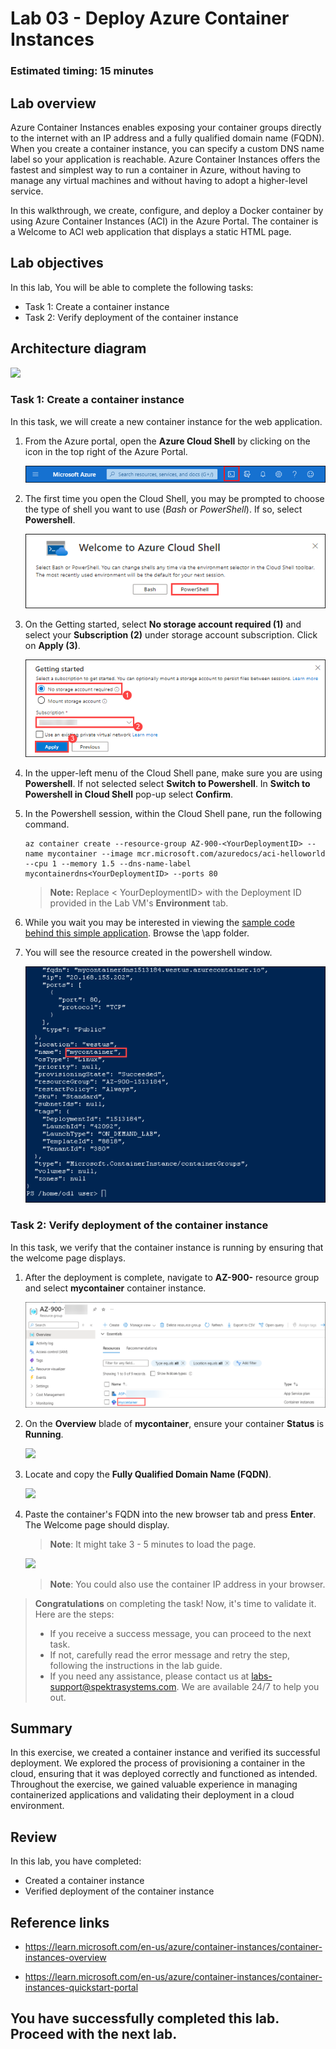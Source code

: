 # Lab 03 - Deploy Azure Container Instances

### Estimated timing: 15 minutes

## Lab overview

Azure Container Instances enables exposing your container groups directly to the internet with an IP address and a fully qualified domain name (FQDN). When you create a container instance, you can specify a custom DNS name label so your application is reachable. Azure Container Instances offers the fastest and simplest way to run a container in Azure, without having to manage any virtual machines and without having to adopt a higher-level service.

In this walkthrough, we create, configure, and deploy a Docker container by using Azure Container Instances (ACI) in the Azure Portal. The container is a Welcome to ACI web application that displays a static HTML page.

## Lab objectives

In this lab, You will be able to complete the following tasks:
+ Task 1: Create a container instance
+ Task 2: Verify deployment of the container instance

## Architecture diagram

![](../images/az900lab03.PNG) 

### Task 1: Create a container instance

In this task, we will create a new container instance for the web application.

1. From the Azure portal, open the **Azure Cloud Shell** by clicking on the icon in the top right of the Azure Portal.

    ![Screenshot of Azure Portal Azure Cloud Shell icon.](./images/az-900-19.png)

1. The first time you open the Cloud Shell, you may be prompted to choose the type of shell you want to use (*Bash* or *PowerShell*). If so, select **Powershell**.

    ![Screenshot of Azure Portal Azure Cloud Shell with the Bash dropdown highlighted.](./images/az-900-20.png)
   
1. On the Getting started, select **No storage account required (1)** and select your **Subscription (2)** under storage account subscription. Click on **Apply (3)**.

    ![Screenshot of Azure Portal Azure Cloud Shell with the Bash dropdown highlighted.](./images/az-900-21.png)

1. In the upper-left menu of the Cloud Shell pane, make sure you are using **Powershell**. If not selected select **Switch to Powershell**. In **Switch to Powershell in Cloud Shell** pop-up select **Confirm**.

1. In the Powershell session, within the Cloud Shell pane, run the following command. 

    ```cli
    az container create --resource-group AZ-900-<YourDeploymentID> --name mycontainer --image mcr.microsoft.com/azuredocs/aci-helloworld --cpu 1 --memory 1.5 --dns-name-label mycontainerdns<YourDeploymentID> --ports 80
    ```

    >**Note:** Replace < YourDeploymentID> with the Deployment ID provided in the Lab VM's **Environment** tab.

1. While you wait you may be interested in viewing the [sample code behind this simple application](https://github.com/Azure-Samples/aci-helloworld). Browse the \app folder.

1. You will see the resource created in the powershell window.

    ![Screenshot of Azure Portal Azure Cloud Shell with the Bash dropdown highlighted.](./images/az-900-17.png)

### Task 2: Verify deployment of the container instance

In this task, we verify that the container instance is running by ensuring that the welcome page displays.

1. After the deployment is complete, navigate to **AZ-900-<inject key="DeploymentID" enableCopy="false" />** resource group and select **mycontainer** container instance.

   ![](./images/az-900-18.png)

1. On the **Overview** blade of **mycontainer**, ensure your container **Status** is **Running**.

    ![](../images/lab3-image6.png)

1. Locate and copy the **Fully Qualified Domain Name (FQDN)**.

    ![](../images/lab3-image4.png)

1. Paste the container's FQDN into the new browser tab and press **Enter**. The Welcome page should display.

   >**Note**: It might take 3 - 5 minutes to load the page.
 
   ![](../images/lab3-image5.png)
	
   >**Note**: You could also use the container IP address in your browser.
   
> **Congratulations** on completing the task! Now, it's time to validate it. Here are the steps:
> - If you receive a success message, you can proceed to the next task.
> - If not, carefully read the error message and retry the step, following the instructions in the lab guide. 
> - If you need any assistance, please contact us at labs-support@spektrasystems.com. We are available 24/7 to help you out.

<validation step="3b652738-7603-45ae-97c0-83e81a66c66e" />

## Summary
In this exercise, we created a container instance and verified its successful deployment. We explored the process of provisioning a container in the cloud, ensuring that it was deployed correctly and functioned as intended. Throughout the exercise, we gained valuable experience in managing containerized applications and validating their deployment in a cloud environment.

## Review
In this lab, you have completed:
- Created a container instance
- Verified deployment of the container instance

## Reference links

- https://learn.microsoft.com/en-us/azure/container-instances/container-instances-overview

- https://learn.microsoft.com/en-us/azure/container-instances/container-instances-quickstart-portal
  
## You have successfully completed this lab. Proceed with the next lab.

